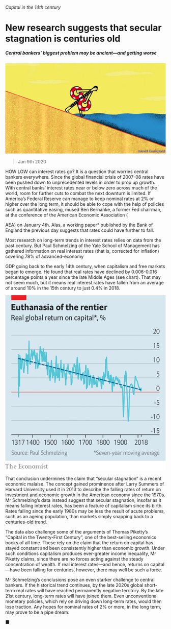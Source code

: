 ###### Capital in the 14th century

# New research suggests that secular stagnation is centuries old 

##### Central bankers’ biggest problem may be ancient—and getting worse 

![image](images/20200111_FND001_0.jpg) 

> Jan 9th 2020 

HOW LOW can interest rates go? It is a question that worries central bankers everywhere. Since the global financial crisis of 2007-08 rates have been pushed down to unprecedented levels in order to prop up growth. With central banks’ interest rates near or below zero across much of the world, room for further cuts to combat the next downturn is limited. If America’s Federal Reserve can manage to keep nominal rates at 2% or higher over the long term, it should be able to cope with the help of policies such as quantitative easing, mused Ben Bernanke, a former Fed chairman, at the conference of the American Economic Association ( 

AEA) on January 4th. Alas, a working paper* published by the Bank of England the previous day suggests that rates could have further to fall. 

Most research on long-term trends in interest rates relies on data from the past century. But Paul Schmelzing of the Yale School of Management has gathered information on real interest rates (that is, corrected for inflation) covering 78% of advanced-economy  

GDP going back to the early 14th century, when capitalism and free markets began to emerge. He found that real rates have declined by 0.006-0.016 percentage points a year since the late Middle Ages (see chart). That may not seem much, but it means real interest rates have fallen from an average of around 10% in the 15th century to just 0.4% in 2018. 

![image](images/20200111_FNC911.png) 

That conclusion undermines the claim that “secular stagnation” is a recent economic malaise. The concept gained prominence after Larry Summers of Harvard University used it in 2013 to describe the falling rates of return on investment and economic growth in the American economy since the 1970s. Mr Schmelzing’s data instead suggest that secular stagnation, insofar as it means falling interest rates, has been a feature of capitalism since its birth. Rates falling since the early 1980s may be less the result of acute problems, such as an ageing population, than markets simply snapping back to a centuries-old trend. 

The data also challenge some of the arguments of Thomas Piketty’s “Capital in the Twenty-First Century”, one of the best-selling economics books of all time. These rely on the claim that the return on capital has stayed constant and been consistently higher than economic growth. Under such conditions capitalism produces ever-greater income inequality, Mr Piketty claims, since there are no forces acting against the steady concentration of wealth. If real interest rates—and hence, returns on capital—have been falling for centuries, however, there may well be such a force. 

Mr Schmelzing’s conclusions pose an even starker challenge to central bankers. If the historical trend continues, by the late 2020s global short-term real rates will have reached permanently negative territory. By the late 21st century, long-term rates will have joined them. Even unconventional monetary policies, which rely on driving down long-term rates, would then lose traction. Any hopes for nominal rates of 2% or more, in the long term, may prove to be a pipe dream.  

■